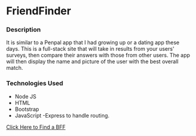 # FriendFinder

### Description
It is similar to a Penpal app that I had growing up or a dating app these days. This is a full-stack site that will take in results from your users' surveys, then compare their answers with those from other users. The app will then display the name and picture of the user with the best overall match.

### Technologies Used
- Node JS
- HTML
- Bootstrap
- JavaScript
-Express to handle routing.

[Click Here to Find a BFF](https://www.google.com)
